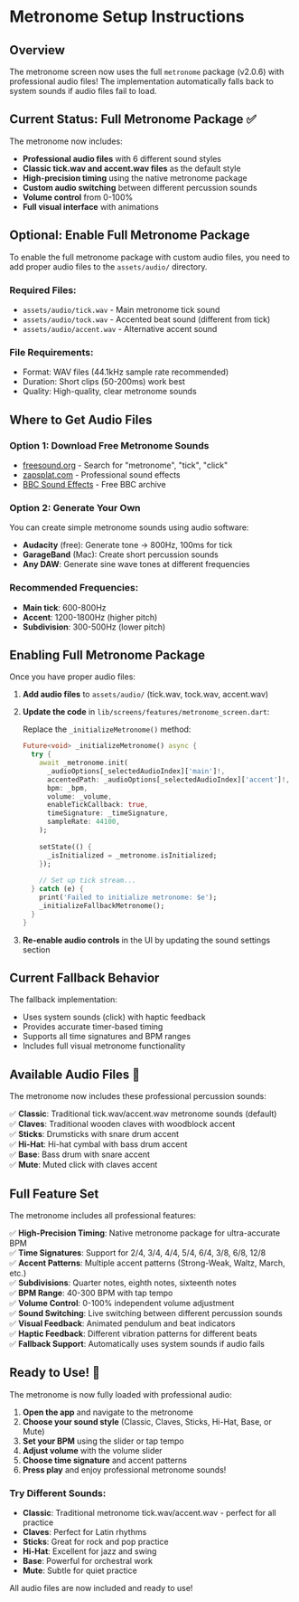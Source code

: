 # Metronome Setup Instructions

## Overview
The metronome screen now uses the full `metronome` package (v2.0.6) with professional audio files! The implementation automatically falls back to system sounds if audio files fail to load.

## Current Status: Full Metronome Package ✅
The metronome now includes:
- **Professional audio files** with 6 different sound styles
- **Classic tick.wav and accent.wav files** as the default style
- **High-precision timing** using the native metronome package
- **Custom audio switching** between different percussion sounds
- **Volume control** from 0-100%
- **Full visual interface** with animations

## Optional: Enable Full Metronome Package

To enable the full metronome package with custom audio files, you need to add proper audio files to the `assets/audio/` directory.

### Required Files:
- `assets/audio/tick.wav` - Main metronome tick sound
- `assets/audio/tock.wav` - Accented beat sound (different from tick)
- `assets/audio/accent.wav` - Alternative accent sound

### File Requirements:
- Format: WAV files (44.1kHz sample rate recommended)
- Duration: Short clips (50-200ms) work best
- Quality: High-quality, clear metronome sounds

## Where to Get Audio Files

### Option 1: Download Free Metronome Sounds
- [freesound.org](https://freesound.org) - Search for "metronome", "tick", "click"
- [zapsplat.com](https://zapsplat.com) - Professional sound effects
- [BBC Sound Effects](https://sound-effects.bbcrewind.co.uk/) - Free BBC archive

### Option 2: Generate Your Own
You can create simple metronome sounds using audio software:
- **Audacity** (free): Generate tone → 800Hz, 100ms for tick
- **GarageBand** (Mac): Create short percussion sounds
- **Any DAW**: Generate sine wave tones at different frequencies

### Recommended Frequencies:
- **Main tick**: 600-800Hz
- **Accent**: 1200-1800Hz (higher pitch)
- **Subdivision**: 300-500Hz (lower pitch)

## Enabling Full Metronome Package

Once you have proper audio files:

1. **Add audio files** to `assets/audio/` (tick.wav, tock.wav, accent.wav)
2. **Update the code** in `lib/screens/features/metronome_screen.dart`:
   
   Replace the `_initializeMetronome()` method:
   ```dart
   Future<void> _initializeMetronome() async {
     try {
       await _metronome.init(
         _audioOptions[_selectedAudioIndex]['main']!,
         accentedPath: _audioOptions[_selectedAudioIndex]['accent']!,
         bpm: _bpm,
         volume: _volume,
         enableTickCallback: true,
         timeSignature: _timeSignature,
         sampleRate: 44100,
       );
       
       setState(() {
         _isInitialized = _metronome.isInitialized;
       });
       
       // Set up tick stream...
     } catch (e) {
       print('Failed to initialize metronome: $e');
       _initializeFallbackMetronome();
     }
   }
   ```

3. **Re-enable audio controls** in the UI by updating the sound settings section

## Current Fallback Behavior

The fallback implementation:
- Uses system sounds (click) with haptic feedback
- Provides accurate timer-based timing
- Supports all time signatures and BPM ranges
- Includes full visual metronome functionality

## Available Audio Files 🎵

The metronome now includes these professional percussion sounds:

✅ **Classic**: Traditional tick.wav/accent.wav metronome sounds (default)  
✅ **Claves**: Traditional wooden claves with woodblock accent  
✅ **Sticks**: Drumsticks with snare drum accent  
✅ **Hi-Hat**: Hi-hat cymbal with bass drum accent  
✅ **Base**: Bass drum with snare accent  
✅ **Mute**: Muted click with claves accent  

## Full Feature Set

The metronome includes all professional features:

✅ **High-Precision Timing**: Native metronome package for ultra-accurate BPM  
✅ **Time Signatures**: Support for 2/4, 3/4, 4/4, 5/4, 6/4, 3/8, 6/8, 12/8  
✅ **Accent Patterns**: Multiple accent patterns (Strong-Weak, Waltz, March, etc.)  
✅ **Subdivisions**: Quarter notes, eighth notes, sixteenth notes  
✅ **BPM Range**: 40-300 BPM with tap tempo  
✅ **Volume Control**: 0-100% independent volume adjustment  
✅ **Sound Switching**: Live switching between different percussion sounds  
✅ **Visual Feedback**: Animated pendulum and beat indicators  
✅ **Haptic Feedback**: Different vibration patterns for different beats  
✅ **Fallback Support**: Automatically uses system sounds if audio fails  

## Ready to Use! 🎵

The metronome is now fully loaded with professional audio:

1. **Open the app** and navigate to the metronome
2. **Choose your sound style** (Classic, Claves, Sticks, Hi-Hat, Base, or Mute)
3. **Set your BPM** using the slider or tap tempo
4. **Adjust volume** with the volume slider
5. **Choose time signature** and accent patterns
6. **Press play** and enjoy professional metronome sounds!

### Try Different Sounds:
- **Classic**: Traditional metronome tick.wav/accent.wav - perfect for all practice
- **Claves**: Perfect for Latin rhythms
- **Sticks**: Great for rock and pop practice
- **Hi-Hat**: Excellent for jazz and swing
- **Base**: Powerful for orchestral work
- **Mute**: Subtle for quiet practice

All audio files are now included and ready to use! 